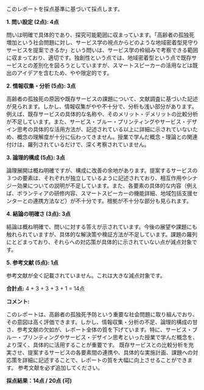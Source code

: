このレポートを採点基準に基づいて採点します。

**1. 問い設定 (2点): 4点**

問いは明確で具体的であり、探究可能範囲に収まっています。「高齢者の孤独死増加という社会問題に対し、サービス学の視点からどのような地域密着型見守りサービスを提案できるか」という問いは、サービス学の枠組みで考察できる範囲に収まっており、適切です。独創性という点では、地域密着型という点で既存サービスとの差別化を図ろうとしていますが、スマートスピーカーの活用などは既出のアイデアを含むため、やや限定的です。


**2. 情報収集・分析 (5点): 3点**

高齢者の孤独死の原因や既存サービスの課題について、文献調査に基づいた記述が見られます。しかし、情報収集がやや不十分で、分析も浅い部分があります。例えば、既存サービスの具体的な名称や、そのメリット・デメリットの比較分析が不足しています。また、サービス・ブルー・プリンティングやサービス・デザイン思考の具体的な活用方法が、記述されている以上に詳細に示されていないため、概念の理解度が十分に伝わってきません。授業で学んだ概念・理論との関連付けは、羅列されているだけで、深く考察されていません。


**3. 論理的構成 (5点): 3点**

論理展開は概ね明確ですが、構成に改善の余地があります。提案するサービスの３つの要素は、それぞれが独立しているように記述されており、相互作用やシナジー効果についての説明が不足しています。また、各要素の具体的な内容（例えば、ボランティアの研修内容、スマートスピーカーの機能詳細、地域包括支援センターとの連携方法など）が不十分です。根拠が不十分な部分も見られます。


**4. 結論の明確さ (3点): 3点**

結論は概ね明確で、問いに対する答えが示されています。今後の展望や課題にも触れられていますが、具体的な解決策や検証方法が不足しています。課題の羅列にとどまっており、それらへの対応策が具体的に示されていない点が減点対象です。


**5. 参考文献 (5点): 1点**

参考文献が全く記載されていません。これは大きな減点対象です。


**合計点:** 4 + 3 + 3 + 3 + 1 = 14点


**コメント:**

このレポートは、高齢者の孤独死予防という重要な社会問題に取り組んでおり、その意図は高く評価できます。しかし、情報収集・分析の不足、論理的構成の甘さ、参考文献の欠如が、レポート全体の質を下げています。特に、サービス・ブルー・プリンティングやサービス・デザイン思考といった授業で学んだ概念を、より深く、具体的に活用することが重要です。  既存サービスとの比較分析を充実させ、提案するサービスの各要素間の連携や、具体的な実施計画、課題への対応策を詳細に記述することで、レポートの質を大幅に向上させることができます。  参考文献を必ず追加してください。


**採点結果：14点 / 20点 (可)**
